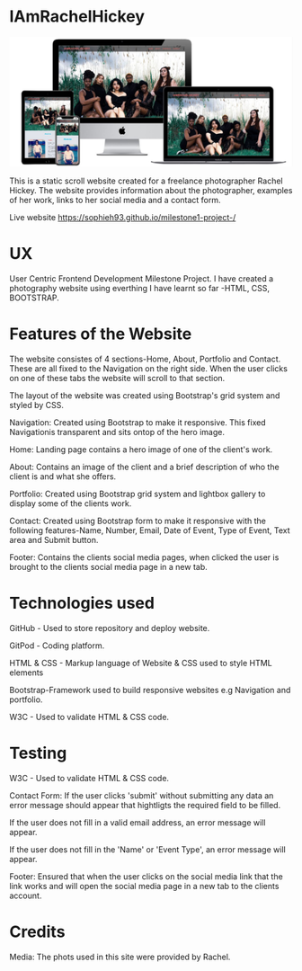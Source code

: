 # IAmRachelHickey

![](images/Capture.JPG)



This is a static scroll website created for a freelance photographer Rachel Hickey.
The website provides information about the photographer, examples of her work, links to her social media and a contact form.

Live website https://sophieh93.github.io/milestone1-project-/ 
# UX 

User Centric Frontend Development Milestone Project.
I have created a photography website using everthing I have learnt so far -HTML, CSS, BOOTSTRAP.

# Features of the Website 
The website consistes of 4 sections-Home, About, Portfolio and Contact. These are all fixed to the Navigation on the right side. When the user clicks on one of these tabs the website will scroll to that section.

The layout of the website was created using Bootstrap's grid system and styled by CSS.

Navigation:
Created using Bootstrap to make it responsive. This fixed Navigationis transparent and sits ontop of the hero image.

Home:
Landing page contains a hero image of one of the client's work.

About:
Contains an image of the client and a brief description of who the client is and what she offers.

Portfolio:
Created using Bootstrap grid system and lightbox gallery to display some of the clients work.

Contact:
Created using Bootstrap form to make it responsive with the following features-Name, Number, Email, Date of Event, Type of Event, Text area and Submit button.

Footer:
Contains the clients social media pages, when clicked the user is brought to the clients social media page in a new tab.



# Technologies used

GitHub - Used to store repository and deploy website.

GitPod - Coding platform.

HTML & CSS - Markup language of Website & CSS used to style HTML elements

Bootstrap-Framework used to build responsive websites e.g  Navigation and portfolio.

W3C - Used to validate HTML & CSS code.

# Testing 

W3C - Used to validate HTML & CSS code. 

Contact Form:
If the user clicks 'submit' without submitting any data an error message should appear that hightligts the required field to be filled.

If the user does not fill in a valid email address, an error message will appear.

If the user does not fill in the 'Name' or 'Event Type', an error message will appear.

Footer:
Ensured that when the user clicks on the social media link that the link works and will open the social media
page in a new tab to the clients account.



# Credits

Media:
The phots used in this site were provided by Rachel.
